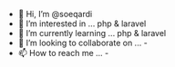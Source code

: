 - 👋 Hi, I’m @soeqardi
- 👀 I’m interested in ... php & laravel
- 🌱 I’m currently learning ... php & laravel
- 💞️ I’m looking to collaborate on ... -
- 📫 How to reach me ... -

<!---
soeqardi/soeqardi is a ✨ special ✨ repository because its `README.md` (this file) appears on your GitHub profile.
You can click the Preview link to take a look at your changes.
--->
